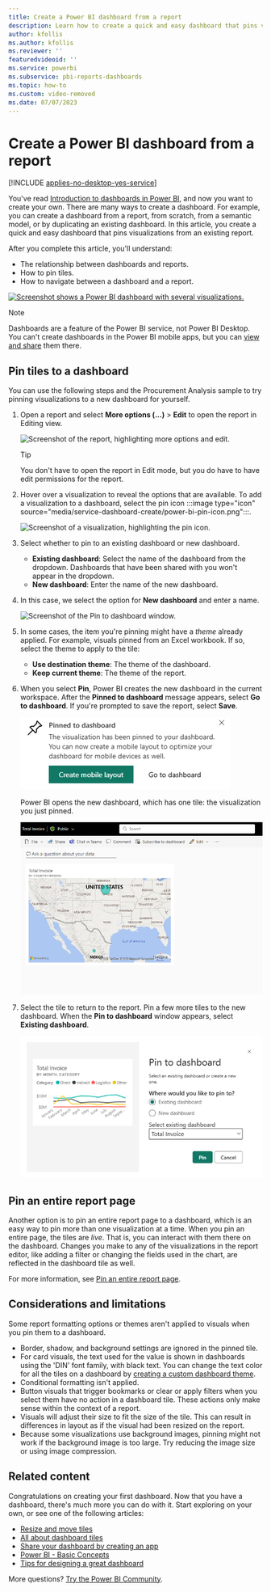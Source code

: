 ```yaml
---
title: Create a Power BI dashboard from a report
description: Learn how to create a quick and easy dashboard that pins visualizations from an existing report.
author: kfollis
ms.author: kfollis
ms.reviewer: ''
featuredvideoid: ''
ms.service: powerbi
ms.subservice: pbi-reports-dashboards
ms.topic: how-to
ms.custom: video-removed
ms.date: 07/07/2023
---
```

# Create a Power BI dashboard from a report

[!INCLUDE [applies-no-desktop-yes-service](../includes/applies-no-desktop-yes-service.md)]

You've read [Introduction to dashboards in Power BI](service-dashboards.md), and now you want to create your own. There are many ways to create a dashboard. For example, you can create a dashboard from a report, from scratch, from a semantic model, or by duplicating an existing dashboard. In this article, you create a quick and easy dashboard that pins visualizations from an existing report.

After you complete this article, you'll understand:
- The relationship between dashboards and reports.
- How to pin tiles.
- How to navigate between a dashboard and a report.
 
[![Screenshot shows a Power BI dashboard with several visualizations.](media/service-dashboard-create/power-bi-completed-dashboard-small.png)](media/service-dashboard-create/power-bi-completed-dashboard-small.png#lightbox)

> [!NOTE]
> Dashboards are a feature of the Power BI service, not Power BI Desktop. You can't create dashboards in the Power BI mobile apps, but you can [view and share](../consumer/mobile/mobile-apps-view-dashboard.md) them there.
>
>

## Pin tiles to a dashboard

You can use the following steps and the Procurement Analysis sample to try pinning visualizations to a new dashboard for yourself.

1. Open a report and select **More options (...)** > **Edit** to open the report in Editing view.

    ![Screenshot of the report, highlighting more options and edit.](media/service-dashboard-create/power-bi-reading-view.png)
    
    > [!TIP]  
    > You don't have to open the report in Edit mode, but you do have to have edit permissions for the report.

1. Hover over a visualization to reveal the options that are available. To add a visualization to a dashboard, select the pin icon :::image type="icon" source="media/service-dashboard-create/power-bi-pin-icon.png":::.

    ![Screenshot of a visualization, highlighting the pin icon.](media/service-dashboard-create/power-bi-hover.png)
1. Select whether to pin to an existing dashboard or new dashboard.

   - **Existing dashboard**: Select the name of the dashboard from the dropdown. Dashboards that have been shared with you won't appear in the dropdown.
   - **New dashboard**: Enter the name of the new dashboard.

1. In this case, we select the option for **New dashboard** and enter a name.

    ![Screenshot of the Pin to dashboard window.](media/service-dashboard-create/power-bi-pin-tile.png)

1. In some cases, the item you're pinning might have a *theme* already applied. For example, visuals pinned from an Excel workbook. If so, select the theme to apply to the tile:

    - **Use destination theme**: The theme of the dashboard.
    - **Keep current theme**: The theme of the report.

1. When you select **Pin**, Power BI creates the new dashboard in the current workspace. After the **Pinned to dashboard** message appears, select **Go to dashboard**. If you're prompted to save the report, select **Save**.

    ![Screenshot of a success message, highlighting Go to dashboard.](media/service-dashboard-create/power-bi-pin-success.png)

    Power BI opens the new dashboard, which has one tile: the visualization you just pinned.

   ![Screenshot of a dashboard with one tile.](media/service-dashboard-create/power-bi-pinned.png)
1. Select the tile to return to the report. Pin a few more tiles to the new dashboard. When the **Pin to dashboard** window appears, select **Existing dashboard**.  

   ![Screenshot of the Pin to dashboard window, highlighting Existing dashboard.](media/service-dashboard-create/power-bi-existing-dashboard.png)

## Pin an entire report page
Another option is to pin an entire report page to a dashboard, which is an easy way to pin more than one visualization at a time. When you pin an entire page, the tiles are *live*. That is, you can interact with them there on the dashboard. Changes you make to any of the visualizations in the report editor, like adding a filter or changing the fields used in the chart, are reflected in the dashboard tile as well.  

For more information, see [Pin an entire report page](service-dashboard-pin-live-tile-from-report.md).

## Considerations and limitations
Some report formatting options or themes aren't applied to visuals when you pin them to a dashboard.
- Border, shadow, and background settings are ignored in the pinned tile.
- For card visuals, the text used for the value is shown in dashboards using the 'DIN' font family, with black text. You can change the text color for all the tiles on a dashboard by [creating a custom dashboard theme](service-dashboard-themes.md).
- Conditional formatting isn't applied.
- Button visuals that trigger bookmarks or clear or apply filters when you select them have no action in a dashboard tile. These actions only make sense within the context of a report.
- Visuals will adjust their size to fit the size of the tile. This can result in differences in layout as if the visual had been resized on the report.
- Because some visualizations use background images, pinning might not work if the background image is too large. Try reducing the image size or using image compression.

## Related content
Congratulations on creating your first dashboard. Now that you have a dashboard, there's much more you can do with it. Start exploring on your own, or see one of the following articles:

* [Resize and move tiles](service-dashboard-edit-tile.md)
* [All about dashboard tiles](service-dashboard-tiles.md)
* [Share your dashboard by creating an app](../collaborate-share/service-create-distribute-apps.md)
* [Power BI - Basic Concepts](../fundamentals/service-basic-concepts.md)
* [Tips for designing a great dashboard](service-dashboards-design-tips.md)

More questions? [Try the Power BI Community](https://community.powerbi.com/).
